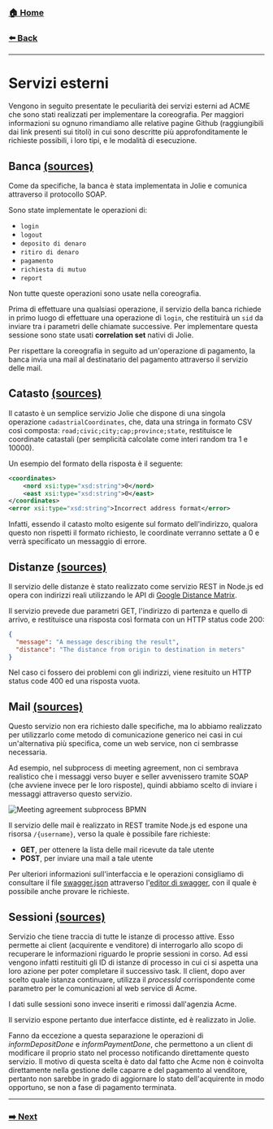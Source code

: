 ### [**🏠 Home**](/README.md)

###  [**⬅️ Back**](/bpmn.md)
-----
# Servizi esterni

Vengono in seguito presentate le peculiarità dei servizi esterni ad ACME che sono stati realizzati per implementare la coreografia. Per maggiori informazioni su ognuno rimandiamo alle relative pagine Github (raggiungibili dai link presenti sui titoli) in cui sono descritte più approfonditamente le richieste possibili, i loro tipi, e le modalità di esecuzione.

## <a href="banca"></a> Banca [(sources)](https://github.com/loopingdoge/ACME-agency/blob/master/src/bank)

Come da specifiche, la banca è stata implementata in Jolie e comunica attraverso il protocollo SOAP.

Sono state implementate le operazioni di:
- `login`
- `logout`
- `deposito di denaro`
- `ritiro di denaro`
- `pagamento`
- `richiesta di mutuo`
- `report`

Non tutte queste operazioni sono usate nella coreografia.

Prima di effettuare una qualsiasi operazione, il servizio della banca richiede in primo luogo di effettuare una operazione di `login`, che restituirà un `sid` da inviare tra i parametri delle chiamate successive. Per implementare questa sessione sono state usati **correlation set** nativi di Jolie.

Per rispettare la coreografia in seguito ad un'operazione di pagamento, la banca invia una mail al destinatario del pagamento attraverso il servizio delle mail.

## <a href="catasto"></a>Catasto [(sources)](https://github.com/loopingdoge/ACME-agency/blob/master/src/cadastre)

Il catasto è un semplice servizio Jolie che dispone di una singola operazione `cadastrialCoordinates`, che, data una stringa in formato CSV così composta: `road;civic;city;cap;province;state`, restituisce le coordinate catastali (per semplicità calcolate come interi random tra 1 e 10000).

Un esempio del formato della risposta è il seguente:

```xml
<coordinates>
    <nord xsi:type="xsd:string">0</nord>
    <east xsi:type="xsd:string">0</east>
</coordinates>
<error xsi:type="xsd:string">Incorrect address format</error>
```

Infatti, essendo il catasto molto esigente sul formato dell'indirizzo, qualora questo non rispetti il formato richiesto, le coordinate verranno settate a 0 e verrà specificato un messaggio di errore.

## <a href="distanze"></a> Distanze [(sources)](https://github.com/loopingdoge/ACME-agency/blob/master/src/distance)

Il servizio delle distanze è stato realizzato come servizio REST in Node.js ed opera con indirizzi reali utilizzando le API di [Google Distance Matrix](https://developers.google.com/maps/documentation/distance-matrix/).

Il servizio prevede due parametri GET, l'indirizzo di partenza e quello di arrivo, e restituisce una risposta così formata con un HTTP status code 200:

```json
{
  "message": "A message describing the result",
  "distance": "The distance from origin to destination in meters"
}
```

Nel caso ci fossero dei problemi con gli indirizzi, viene resituito un HTTP status code 400 ed una risposta vuota.

## <a href="mail"></a> Mail [(sources)](https://github.com/loopingdoge/ACME-agency/blob/master/src/mail)

Questo servizio non era richiesto dalle specifiche, ma lo abbiamo realizzato per utilizzarlo come metodo di comunicazione generico nei casi in cui un'alternativa più specifica, come un web service, non ci sembrasse necessaria.

Ad esempio, nel subprocess di meeting agreement, non ci sembrava realistico che i messaggi verso buyer e seller avvenissero tramite SOAP (che avviene invece per le loro risposte), quindi abbiamo scelto di inviare i messaggi attraverso questo servizio.

![Meeting agreement subprocess BPMN](/images/meeting.png)

Il servizio delle mail è realizzato in REST tramite Node.js ed espone una risorsa `/{username}`, verso la quale è possibile fare richieste:

- **GET**, per ottenere la lista delle mail ricevute da tale utente
- **POST**, per inviare una mail a tale utente

Per ulteriori informazioni sull'interfaccia e le operazioni consigliamo di consultare il file [swagger.json](https://github.com/loopingdoge/ACME-agency/blob/master/src/mail/swagger.json) attraverso l'[editor di swagger](https://editor.swagger.io/), con il quale è possibile anche provare le richieste.

## <a href="session-manager"></a> Sessioni [(sources)](https://github.com/loopingdoge/ACME-agency/blob/master/src/camunda-session-manager)

Servizio che tiene traccia di tutte le istanze di processo attive. Esso permette ai client (acquirente 
e venditore) di interrogarlo allo scopo di recuperare le informazioni riguardo le proprie sessioni in corso.
Ad essi vengono infatti restituiti gli ID di istanze di processo in cui ci si aspetta una loro azione per
poter completare il successivo task. Il client, dopo aver scelto quale istanza continuare, utilizza il
*processId* corrispondente come parametro per le comunicazioni al web service di Acme.

I dati sulle sessioni sono invece inseriti e rimossi dall'agenzia Acme.

Il servizio espone pertanto due interfacce distinte, ed è realizzato in Jolie.

Fanno da eccezione a questa separazione le operazioni di *informDepositDone* e *informPaymentDone*, che permettono a 
un client di modificare il proprio stato nel processo notificando direttamente questo servizio. 
Il motivo di questa scelta è dato dal fatto che Acme non è coinvolta direttamente nella gestione delle caparre e del 
pagamento al venditore, pertanto non sarebbe in grado di aggiornare lo stato dell'acquirente in modo opportuno,
se non a fase di pagamento terminata.

------
### [**➡️ Next**](acme-agency.md)
